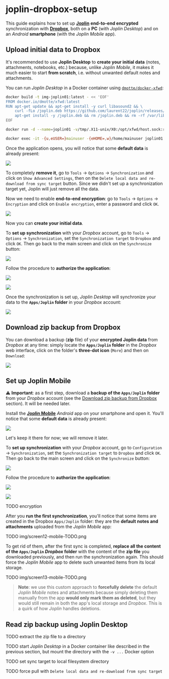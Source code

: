 # joplin-dropbox-setup

This guide explains how to set up **[Joplin](https://joplinapp.org/)** **end-to-end encrypted** synchronization with **[Dropbox](https://www.dropbox.com/)**, both on a **PC** (with _Joplin Desktop_) and on an _Android_ **smartphone** (with the _Joplin Mobile_ app).

## Upload initial data to Dropbox

It's recommended to use **Joplin Desktop** to **create your initial data** (notes, attachments, notebooks, etc.) because, unlike _Joplin Mobile_, it makes it much easier to start **from scratch**, i.e. without unwanted default notes and attachments.

You can run _Joplin Desktop_ in a Docker container using [`dmotte/docker-xfwd`](https://github.com/dmotte/docker-xfwd):

```bash
docker build -t img-joplin01:latest - << 'EOF'
FROM docker.io/dmotte/xfwd:latest
RUN apt-get update && apt-get install -y curl libasound2 && \
    curl -fLo /joplin.deb https://github.com/laurent22/joplin/releases/latest/download/Joplin-3.2.13.deb && \
    apt-get install -y /joplin.deb && rm /joplin.deb && rm -rf /var/lib/apt/lists/*
EOF

docker run -d --name=joplin01 -v/tmp/.X11-unix/X0:/opt/xfwd/host.sock:ro -v"${XAUTHORITY:?}:/opt/xfwd/host.xauth:ro" img-joplin01:latest

docker exec -it -{u,eUSER=}mainuser -{eHOME=,w}/home/mainuser joplin01 joplin --no-sandbox
```

Once the application opens, you will notice that some **default data** is already present:

![](img/screen01-desktop-default-data.png)

To completely **remove it**, go to `Tools` &rarr; `Options` &rarr; `Synchronization` and click on `Show Advanced Settings`, then on the `Delete local data and re-download from sync target` button. Since we didn't set up a synchronization target yet, Joplin will just remove all the data.

Now we need to enable **end-to-end encryption**: go to `Tools` &rarr; `Options` &rarr; `Encryption` and click on `Enable encryption`, enter a password and click `OK`.

![](img/screen02-desktop-encryption.png)

Now you can **create your initial data**.

To **set up synchronization** with your _Dropbox_ account, go to `Tools` &rarr; `Options` &rarr; `Synchronization`, set the `Synchronization target` to `Dropbox` and click `OK`. Then go back to the main screen and click on the `Synchronize` button:

![](img/screen03-desktop-synchronize.png)

Follow the procedure to **authorize the application**:

![](img/screen04-desktop-authorize.png)

![](img/screen05-desktop-allow.png)

Once the synchronization is set up, _Joplin Desktop_ will synchronize your data to the **`Apps/Joplin` folder** in your _Dropbox_ account:

![](img/screen06-dropbox-content.png)

## Download zip backup from Dropbox

You can download a backup (**zip** file) of your **encrypted Joplin data** from _Dropbox_ at any time: simply locate the **`Apps/Joplin` folder** in the _Dropbox_ web interface, click on the folder's **three-dot icon** (`More`) and then on `Download`:

![](img/screen07-dropbox-download.png)

## Set up Joplin Mobile

:warning: **Important**: as a first step, download a **backup of the `Apps/Joplin` folder** from your _Dropbox_ account (see the [Download zip backup from Dropbox](#download-zip-backup-from-dropbox) section). It will be needed later.

Install the **[Joplin Mobile](https://play.google.com/store/apps/details?id=net.cozic.joplin)** _Android_ app on your smartphone and open it. You'll notice that some **default data** is already present:

![](img/screen08-mobile-default-data.png)

Let's keep it there for now; we will remove it later.

To **set up synchronization** with your _Dropbox_ account, go to `Configuration` &rarr; `Synchronization`, set the `Synchronization target` to `Dropbox` and click `OK`. Then go back to the main screen and click on the `Synchronize` button:

![](img/screen09-mobile-synchronize.png)

Follow the procedure to **authorize the application**:

![](img/screen10-mobile-authorize.png)

![](img/screen11-mobile-allow.png)

TODO encryption

After you **run the first synchronization**, you'll notice that some items are created in the Dropbox `Apps/Joplin` folder: they are the **default notes and attachments** uploaded from the _Joplin Mobile_ app:

TODO img/screen12-mobile-TODO.png

To get rid of them, after the first sync is completed, **replace all the content of the `Apps/Joplin` _Dropbox_ folder** with the content of the **zip file** you downloaded previously, and then run the synchronization again. This should force the _Joplin Mobile_ app to delete such unwanted items from its local storage.

TODO img/screen13-mobile-TODO.png

> **Note**: we use this custom approach to **forcefully delete** the default _Joplin Mobile_ notes and attachments because simply deleting them manually from the app **would only mark them as deleted**, but they would still remain in both the app's local storage and _Dropbox_. This is a quirk of how _Joplin_ handles deletions.

## Read zip backup using Joplin Desktop

TODO extract the zip file to a directory

TODO start _Joplin Desktop_ in a Docker container like described in the previous section, but mount the directory with the `-v ...` Docker option

TODO set sync target to local filesystem directory

TODO force pull with `Delete local data and re-download from sync target`
